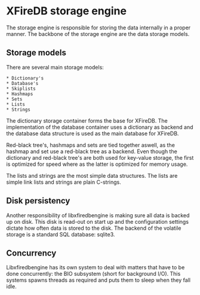 XFireDB storage engine
======================

The storage engine is responsible for storing the data internally in a
proper manner. The backbone of the storage engine are the data storage models.

Storage models
--------------

There are several main storage models:

	* Dictionary's
	* Database's
	* Skiplists
	* Hashmaps
	* Sets
	* Lists
	* Strings

The dictionary storage container forms the base for XFireDB. The implementation of
the database container uses a dictionary as backend and the database data structure
is used as the main database for XFireDB.

Red-black tree's, hashmaps and sets are tied together aswell, as the hashmap and set
use a red-black tree as a backend. Even though the dictionary and red-black tree's are
both used for key-value storage, the first is optimized for speed where as the latter 
is optimized for memory usage.

The lists and strings are the most simple data structures. The lists are simple link lists
and strings are plain C-strings.

Disk persistency
----------------

Another responsibility of libxfiredbengine is making sure all data is backed up on disk. This
disk is read-out on start up and the configuration settings dictate how often data is stored to
the disk. The backend of the volatile storage is a standard SQL database: sqlite3.

Concurrency
-----------

Libxfiredbengine has its own system to deal with matters that have to be done concurrently: the
BIO subsystem (short for background I/O). This systems spawns threads as required and puts them to
sleep when they fall idle.


